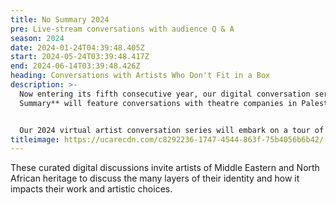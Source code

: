 ```yaml
---
title: No Summary 2024
pre: Live-stream conversations with audience Q & A
season: 2024
date: 2024-01-24T04:39:48.405Z
start: 2024-05-24T03:39:48.417Z
end: 2024-06-14T03:39:48.426Z
heading: Conversations with Artists Who Don't Fit in a Box
description: >-
  Now entering its fifth consecutive year, our digital conversation series **No
  Summary** will feature conversations with theatre companies in Palestine. 


  Our 2024 virtual artist conversation series will embark on a tour of four Palestinian cities to offer audiences in the Bay Area and beyond a taste of the Palestinian theatre scene today. Each episode will spotlight a different theater, showcasing its history, notable performances, challenges, and life behind the scenes through interviews with its artists and community members. Theater makers, audiences, professors, and students are all invited to join in these stimulating conversations.
titleimage: https://ucarecdn.com/c8292236-1747-4544-863f-75b4056b6b42/
---
```

These curated digital discussions invite artists of Middle Eastern and North African heritage to discuss the many layers of their identity and how it impacts their work and artistic choices.